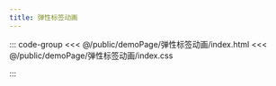 ```yaml
---
title: 弹性标签动画
---
```


::: code-group
<<< @/public/demoPage/弹性标签动画/index.html
<<< @/public/demoPage/弹性标签动画/index.css

:::